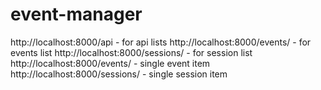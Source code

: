 # event-manager
http://localhost:8000/api - for api lists
http://localhost:8000/events/ - for events list
http://localhost:8000/sessions/ - for session list
http://localhost:8000/events/<int> - single event item
http://localhost:8000/sessions/<int> - single session item
